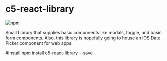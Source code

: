 # c5-react-library

[![npm](https://img.shields.io/badge/npm-v0.10.0-orange)](https://www.npmjs.com/package/c5-react-library)


Small Library that supplies basic components like modals, toggle, and basic form components.
Also, this library is hopefully going to house an iOS Date Picker component for web apps.

#Install
npm install c5-react-library --save